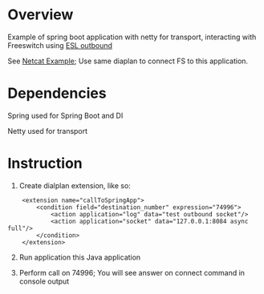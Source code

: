 # Overview
Example of spring boot application with netty for transport, 
interacting with Freeswitch using [ESL outbound](https://freeswitch.org/confluence/display/FREESWITCH/Event+Socket+Outbound)

See [Netcat Example](https://freeswitch.org/confluence/display/FREESWITCH/Event+Socket+Outbound#EventSocketOutbound-UsingNetcat); 
Use same diaplan to connect FS to this application.

# Dependencies
Spring used for Spring Boot and DI

Netty used for transport

# Instruction
1. Create dialplan extension, like so:
```$xslt
    <extension name="callToSpringApp">
        <condition field="destination_number" expression="74996">
            <action application="log" data="test outbound socket"/>
            <action application="socket" data="127.0.0.1:8084 async full"/>
        </condition>
    </extension>
```
2. Run application this Java application

3. Perform call on 74996; You will see answer on connect command in console output


